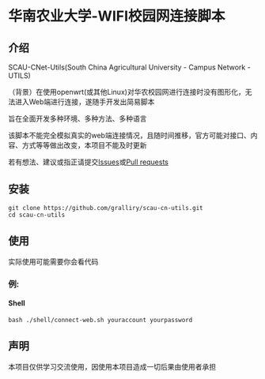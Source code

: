 # 华南农业大学-WIFI校园网连接脚本

## 介绍

SCAU-CNet-Utils(South China Agricultural University - Campus Network - UTILS)

（背景）在使用openwrt(或其他Linux)对华农校园网进行连接时没有图形化，无法进入Web端进行连接，遂随手开发出简易脚本

旨在全面开发多种环境、多种方法、多种语言

该脚本不能完全模拟真实的web端连接情况，且随时间推移，官方可能对接口、内容、方式等等做出改变，本项目不能及时更新

若有想法、建议或指正请提交[Issues](https://github.com/gralliry/scau-cn-utils/issues)或[Pull requests](https://github.com/gralliry/scau-cn-utils/pulls)

## 安装
```shell
git clone https://github.com/gralliry/scau-cn-utils.git
cd scau-cn-utils
```

## 使用

实际使用可能需要你会看代码

### 例:

#### Shell

```shell
bash ./shell/connect-web.sh youraccount yourpassword
```

## 声明

本项目仅供学习交流使用，因使用本项目造成一切后果由使用者承担